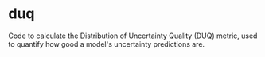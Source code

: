 # duq
Code to calculate the Distribution of Uncertainty Quality (DUQ) metric, used to quantify how good a model's uncertainty predictions are. 
